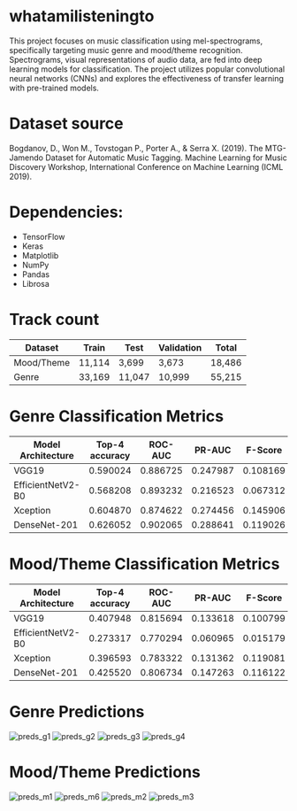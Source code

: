 # whatamilisteningto
This project focuses on music classification using mel-spectrograms, specifically targeting music genre and mood/theme recognition. Spectrograms, visual representations of audio data, are fed into deep learning models for classification. The project utilizes popular convolutional neural networks (CNNs) and explores the effectiveness of transfer learning with pre-trained models.

# Dataset source
Bogdanov, D., Won M., Tovstogan P., Porter A., & Serra X. (2019). The MTG-Jamendo Dataset for Automatic Music Tagging. Machine Learning for Music Discovery Workshop, International Conference on Machine Learning (ICML 2019).

# Dependencies:
* TensorFlow
* Keras
* Matplotlib
* NumPy
* Pandas
* Librosa

# Track count
| Dataset    | Train  | Test   | Validation | Total  |
|------------|--------|--------|------------|--------|
| Mood/Theme | 11,114 | 3,699  | 3,673      | 18,486 |
| Genre      | 33,169 | 11,047 | 10,999     | 55,215 |


# Genre Classification Metrics
| Model Architecture  | Top-4 accuracy | ROC-AUC  | PR-AUC   | F-Score  |
|---------------------|----------------|----------|----------|----------|
| VGG19               | 0.590024       | 0.886725 | 0.247987 | 0.108169 |
| EfficientNetV2-B0   | 0.568208       | 0.893232 | 0.216523 | 0.067312 |
| Xception            | 0.604870       | 0.874622 | 0.274456 | 0.145906 |
| DenseNet-201 | 0.626052       | 0.902065 | 0.288641 | 0.119026 |

# Mood/Theme Classification Metrics
| Model Architecture  | Top-4 accuracy | ROC-AUC  | PR-AUC   | F-Score  |
|---------------------|----------------|----------|----------|----------|
| VGG19               | 0.407948       | 0.815694 | 0.133618 | 0.100799 |
| EfficientNetV2-B0   | 0.273317       | 0.770294 | 0.060965 | 0.015179 |
| Xception            | 0.396593       | 0.783322 | 0.131362 | 0.119081 |
| DenseNet-201 | 0.425520       | 0.806734 | 0.147263 | 0.116122 |


# Genre Predictions
![preds_g1](https://github.com/smellycloud/whatamilisteningto/assets/52908667/72c3a97e-2108-4d0d-b86b-1a2a8dfb81a3)
![preds_g2](https://github.com/smellycloud/whatamilisteningto/assets/52908667/a515c444-fc93-430a-aefc-b129652c6938)
![preds_g3](https://github.com/smellycloud/whatamilisteningto/assets/52908667/ce3b9ba7-74e8-4ea8-bbb8-2721b688a0bf)
![preds_g4](https://github.com/smellycloud/whatamilisteningto/assets/52908667/98f8cc90-6305-460e-aac7-9120dc9967ec)

# Mood/Theme Predictions
![preds_m1](https://github.com/smellycloud/whatamilisteningto/assets/52908667/dd1e0713-3ff7-44e9-b1c7-6cd34ba8e3ef)
![preds_m6](https://github.com/smellycloud/whatamilisteningto/assets/52908667/e2036ef0-4468-47da-8501-d845818da379)
![preds_m2](https://github.com/smellycloud/whatamilisteningto/assets/52908667/324f8de9-45ce-437d-b359-c89e810fd449)
![preds_m3](https://github.com/smellycloud/whatamilisteningto/assets/52908667/50766015-8262-4de1-b300-f37b84ba0f32)


